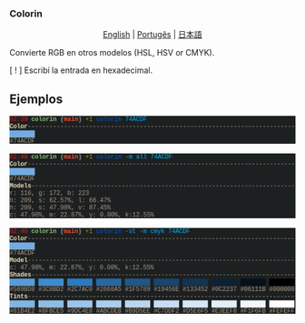 ### Colorin

<p align="center">
	<a href="../README-en.md">English</a> |
	<a href="README-pt.md">Portugês</a> |
	<a href="README-jp.md">日本語</a>
</p>

Convierte RGB en otros modelos (HSL, HSV or CMYK).

[ ! ] Escribí la entrada en hexadecimal.

## Ejemplos

![simple](../imgs/simple.png)

![all](../imgs/all.png)

![snt](../imgs/snt.png)
